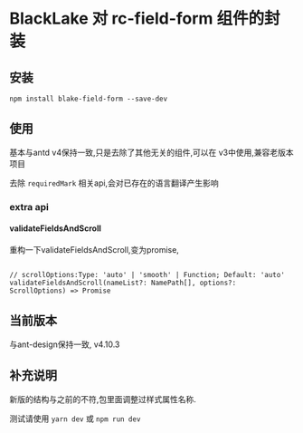 # BlackLake 对 rc-field-form 组件的封装

## 安装

```()
npm install blake-field-form --save-dev
```

## 使用

基本与antd v4保持一致,只是去除了其他无关的组件,可以在 v3中使用,兼容老版本项目

去除 `requiredMark` 相关api,会对已存在的语言翻译产生影响

### extra api

#### validateFieldsAndScroll

重构一下validateFieldsAndScroll,变为promise,

```()

// scrollOptions:Type: 'auto' | 'smooth' | Function; Default: 'auto'
validateFieldsAndScroll(nameList?: NamePath[], options?: ScrollOptions) => Promise
```

## 当前版本

与ant-design保持一致, v4.10.3

## 补充说明

新版的结构与之前的不符,包里面调整过样式属性名称.

测试请使用 `yarn dev` 或 `npm run dev`
